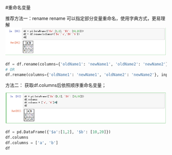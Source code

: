 #重命名变量

推荐方法一：rename
rename 可以指定部分变量重命名，使用字典方式，更易理解
![](assets/markdown-img-paste-20170813110238354.png)

```python
df = df.rename(columns={'oldName1': 'newName1', 'oldName2': 'newName2'})
# OR
df.rename(columns={'oldName1': 'newName1', 'oldName2': 'newName2'}, inplace=True)
```

方法二：
获取df.columns后依照顺序重命名变量；

![](assets/markdown-img-paste-20170813105843168.png)

```python
df = pd.DataFrame({'$a':[1,2], '$b': [10,20]})
df.columns
df.columns = ['a', 'b']
df

```
